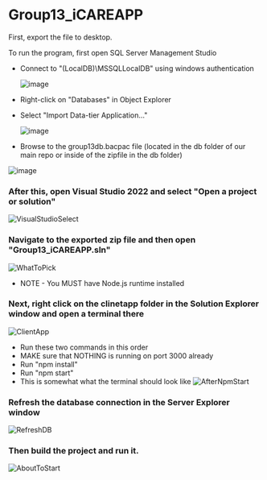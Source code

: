 # Group13_iCAREAPP

First, export the file to desktop.

To run the program, first open SQL Server Management Studio
- Connect to "(LocalDB)\MSSQLLocalDB" using windows authentication

  ![image](https://github.com/user-attachments/assets/3699371f-473d-4f76-a758-c102c2b0e71a)
- Right-click on "Databases" in Object Explorer
- Select "Import Data-tier Application..."

  ![image](https://github.com/user-attachments/assets/067cc1c1-fe2d-4aa0-8f0e-6eb7f57e15d2)
- Browse to the group13db.bacpac file (located in the db folder of our main repo or inside of the zipfile in the db folder)

![image](https://github.com/user-attachments/assets/8a2a9968-5ebf-464a-bd0f-32108629c1fe)

### After this, open Visual Studio 2022 and select "Open a project or solution"
  ![VisualStudioSelect](https://github.com/user-attachments/assets/cc7fe230-8c92-49df-86cd-bbaf4434dfc8)

### Navigate to the exported zip file and then open "Group13_iCAREAPP.sln"
  ![WhatToPick](https://github.com/user-attachments/assets/48b72736-7207-4387-9bb2-861b14dc9ea0)
- NOTE - You MUST have Node.js runtime installed
  
### Next, right click on the clinetapp folder in the Solution Explorer window and open a terminal there
  ![ClientApp](https://github.com/user-attachments/assets/6810e2e8-63dc-4611-a349-3fb8037e3dcf)
- Run these two commands in this order
- MAKE sure that NOTHING is running on port 3000 already
- Run "npm install"
- Run "npm start"
- This is somewhat what the terminal should look like
  ![AfterNpmStart](https://github.com/user-attachments/assets/791d4fdc-5cca-4c4d-a050-90ced87a54b0)

  
### Refresh the database connection in the Server Explorer window

  ![RefreshDB](https://github.com/user-attachments/assets/5484c962-55e3-4203-b240-d6f807792123)

### Then build the project and run it.

  ![AboutToStart](https://github.com/user-attachments/assets/819d52f0-5570-481e-a973-8c6eb3b511c0)


